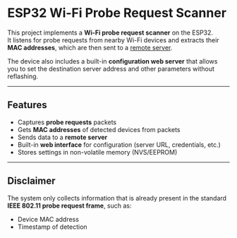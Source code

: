 # ESP32 Wi-Fi Probe Request Scanner

This project implements a **Wi-Fi probe request scanner** on the ESP32.  
It listens for probe requests from nearby Wi-Fi devices and extracts their **MAC addresses**, which are then sent to a [remote server](https://github.com/Rev0lt0x33/ESP32_Scanner_UserApp).  

The device also includes a built-in **configuration web server** that allows you to set the destination server address and other parameters without reflashing.

---

## Features
-  Captures **probe requests** packets
-  Gets **MAC addresses** of detected devices from packets
-  Sends data to a **remote server** 
-  Built-in **web interface** for configuration (server URL, credentials, etc.)  
-  Stores settings in non-volatile memory (NVS/EEPROM)  

---

## Disclaimer
The system only collects information that is already present in the standard  
**IEEE 802.11 probe request frame**, such as:
- Device MAC address  
- Timestamp of detection  
